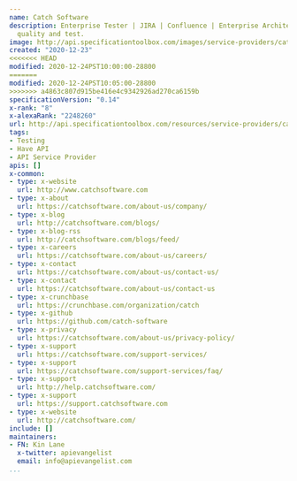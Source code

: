 ```yaml
---
name: Catch Software
description: Enterprise Tester | JIRA | Confluence | Enterprise Architect for innovation,
  quality and test.
image: http://api.specificationtoolbox.com/images/service-providers/catch-software.jpg
created: "2020-12-23"
<<<<<<< HEAD
modified: 2020-12-24PST10:00:00-28800
=======
modified: 2020-12-24PST10:05:00-28800
>>>>>>> a4863c807d915be416e4c9342926ad270ca6159b
specificationVersion: "0.14"
x-rank: "8"
x-alexaRank: "2248260"
url: http://api.specificationtoolbox.com/resources/service-providers/catch-software/
tags:
- Testing
- Have API
- API Service Provider
apis: []
x-common:
- type: x-website
  url: http://www.catchsoftware.com
- type: x-about
  url: https://catchsoftware.com/about-us/company/
- type: x-blog
  url: http://catchsoftware.com/blogs/
- type: x-blog-rss
  url: http://catchsoftware.com/blogs/feed/
- type: x-careers
  url: https://catchsoftware.com/about-us/careers/
- type: x-contact
  url: https://catchsoftware.com/about-us/contact-us/
- type: x-contact
  url: https://catchsoftware.com/about-us/contact-us
- type: x-crunchbase
  url: https://crunchbase.com/organization/catch
- type: x-github
  url: https://github.com/catch-software
- type: x-privacy
  url: https://catchsoftware.com/about-us/privacy-policy/
- type: x-support
  url: https://catchsoftware.com/support-services/
- type: x-support
  url: https://catchsoftware.com/support-services/faq/
- type: x-support
  url: http://help.catchsoftware.com/
- type: x-support
  url: https://support.catchsoftware.com
- type: x-website
  url: http://catchsoftware.com/
include: []
maintainers:
- FN: Kin Lane
  x-twitter: apievangelist
  email: info@apievangelist.com
...
```

